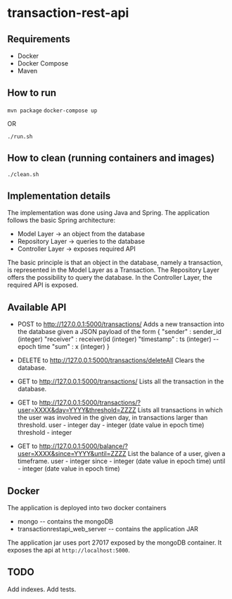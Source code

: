 # transaction-rest-api

Requirements
------------
- Docker
- Docker Compose
- Maven

How to run
----------

```mvn package```
```docker-compose up```

OR

```./run.sh```

How to clean (running containers and images)
--------------------------------------------

```./clean.sh```

Implementation details
----------------------

The implementation was done using Java and Spring.
The application follows the basic Spring architecture:
- Model Layer -> an object from the database
- Repository Layer -> queries to the database
- Controller Layer -> exposes required API

The basic principle is that an object in the database, namely a transaction,
is represented in the Model Layer as a Transaction.
The Repository Layer offers the possibility to query the database.
In the Controller Layer, the required API is exposed.

Available API
-------------

- POST to http://127.0.0.1:5000/transactions/
Adds a new transaction into the database given a JSON payload of the form
{
	"sender" : 		sender_id 	(integer)
	"receiver" : 	receiver(id (integer)
	"timestamp" : 	ts			(integer) -- epoch time
	"sum" : 		x 			(integer)
}

- DELETE to http://127.0.0.1:5000/transactions/deleteAll
Clears the database.

- GET to http://127.0.0.1:5000/transactions/
Lists all the transaction in the database.

- GET to http://127.0.0.1:5000/transactions/?user=XXXX&day=YYYY&threshold=ZZZZ
Lists all transactions in which the user was involved in the given day, in
transactions larger than threshold. 
user 		- integer
day 		- integer (date value in epoch time)
threshold 	- integer

- GET to http://127.0.0.1:5000/balance/?user=XXXX&since=YYYY&until=ZZZZ
List the balance of a user, given a timeframe.
user 		- integer
since 		- integer (date value in epoch time)
until 		- integer (date value in epoch time)

Docker
------
The application is deployed into two docker containers
- mongo -- contains the mongoDB
- transactionrestapi_web_server -- contains the application JAR

The application jar uses port 27017 exposed by the mongoDB container. It 
exposes the api at ``http://localhost:5000``.


TODO
----

Add indexes.
Add tests.





